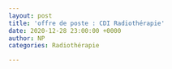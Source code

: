 ```yaml
---
layout: post
title: 'offre de poste : CDI Radiothérapie'
date: 2020-12-28 23:00:00 +0000
author: NP
categories: Radiothérapie

---
```


